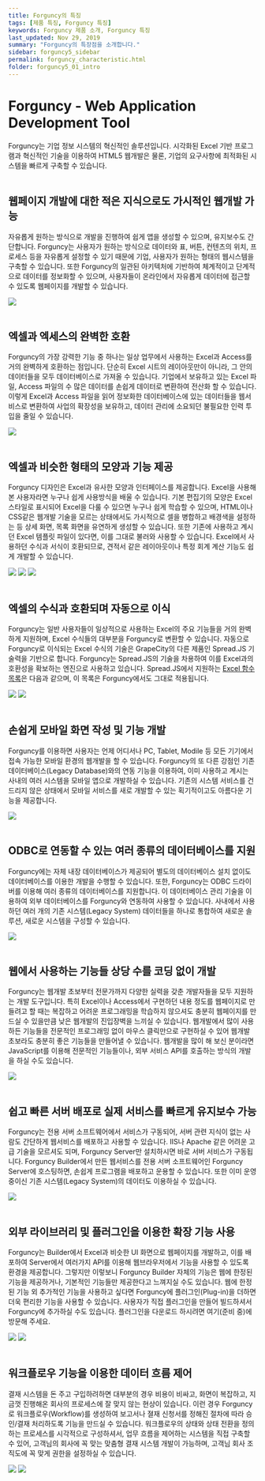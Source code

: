 ```yaml
---
title: Forguncy의 특징
tags: [제품 특징, Forguncy 특징]
keywords: Forguncy 제품 소개, Forguncy 특징
last_updated: Nov 29, 2019
summary: "Forguncy의 특장점을 소개합니다."
sidebar: forguncy5_sidebar
permalink: forguncy_characteristic.html
folder: forguncy5_01_intro
---
```


# Forguncy - Web Application Development Tool

Forguncy는 기업 정보 시스템의 혁신적인 솔루션입니다. 시각화된 Excel 기반 프로그램과 혁신적인 기술을 이용하여 HTML5 웹개발은 물론, 기업의 요구사항에 최적화된 시스템을 빠르게 구축할 수 있습니다.
<br /><br />


## 웹페이지 개발에 대한 적은 지식으로도 가시적인 웹개발 가능

자유롭게 원하는 방식으로 개발을 진행하여 쉽게 앱을 생성할 수 있으며, 유지보수도 간단합니다. Forguncy는 사용자가 원하는 방식으로 데이터와 표, 버튼, 컨텐츠의 위치, 프로세스 등을 자유롭게 설정할 수 있기 때문에 기업, 사용자가 원하는 형태의 웹시스템을 구축할 수 있습니다. 또한 Forguncy의 일관된 아키텍처에 기반하여 체계적이고 단계적으로 데이터를 정보화할 수 있으며, 사용자들이 온라인에서 자유롭게 데이터에 접근할 수 있도록 웹페이지를 개발할 수 있습니다.

![]({{site.url}}/images/forguncy5/forguncy_customize.png)
<br /><br />


## 엑셀과 엑세스의 완벽한 호환

Forguncy의 가장 강력한 기능 중 하나는 일상 업무에서 사용하는 Excel과 Access를 거의 완벽하게 호환하는 점입니다. 단순히 Excel 시트의 레이아웃만이 아니라, 그 안의 데이터들을 모두 데이터베이스로 가져올 수 있습니다. 기업에서 보유하고 있는 Excel 파일, Access 파일의 수 많은 데이터를 손쉽게 데이터로 변환하여 전산화 할 수 있습니다. 이렇게 Excel과 Access 파일을 읽어 정보화한 데이터베이스에 있는 데이터들을 웹서비스로 변환하여 사업의 확장성을 보유하고, 데이터 관리에 소요되던 불필요한 인력 투입을 줄일 수 있습니다.

![]({{site.url}}/images/forguncy5/change-excel_access3.png)
<br /><br />


## 엑셀과 비슷한 형태의 모양과 기능 제공

Forguncy 디자인은 Excel과 유사한 모양과 인터페이스를 제공합니다. Excel을 사용해 본 사용자라면 누구나 쉽게 사용방식을 배울 수 있습니다. 기본 편집기의 모양은 Excel 스타일로 표시되어 Excel을 다룰 수 있으면 누구나 쉽게 학습할 수 있으며, HTML이나 CSS같은 웹개발 기술을 모르는 상태에서도 가시적으로 셀을 병합하고 배경색을 설정하는 등 상세 화면, 목록 화면을 유연하게 생성할 수 있습니다. 또한 기존에 사용하고 계시던 Excel 템플릿 파일이 있다면, 이를 그대로 불러와 사용할 수 있습니다. Excel에서 사용하던 수식과 서식이 호환되므로, 견적서 같은 레이아웃이나 특정 회계 계산 기능도 쉽게 개발할 수 있습니다.

![]({{site.url}}/images/forguncy5/uiux_01_excel.png)
![]({{site.url}}/images/forguncy5/uiux_02_forguncy.png)
![]({{site.url}}/images/forguncy5/uiux_05_excel_forguncy.png)
<br /><br />


## 엑셀의 수식과 호환되며 자동으로 이식 

Forguncy는 일반 사용자들이 일상적으로 사용하는 Excel의 주요 기능들을 거의 완벽하게 지원하며, Excel 수식들의 대부분을 Forguncy로 변환할 수 있습니다. 자동으로 Forguncy로 이식되는 Excel 수식의 기술은 GrapeCity의 다른 제품인 Spread.JS 기술력을 기반으로 합니다. Forguncy는 Spread.JS의 기술을 차용하여 이를 Excel과의 호환성을 확보하는 엔진으로 사용하고 있습니다. Spread.JS에서 지원하는 [Excel 함수 목록](https://help.grapecity.com/spread/SpreadSheets12/webframe.html#FormulaFunctions.html)은 다음과 같으며, 이 목록은 Forguncy에서도 그대로 적용됩니다.

![]({{site.url}}/images/forguncy5/formular01.png)
![]({{site.url}}/images/forguncy5/formular02.png)
<br /><br />


## 손쉽게 모바일 화면 작성 및 기능 개발

Forguncy를 이용하면 사용자는 언제 어디서나 PC, Tablet, Modile 등 모든 기기에서 접속 가능한 모바일 환경의 웹개발을 할 수 있습니다. Forguncy의 또 다른 강점인 기존 데이터베이스(Legacy Database)와의 연동 기능을 이용하여, 이미 사용하고 계시는 사내의 여러 시스템을 모바일 앱으로 개발하실 수 있습니다. 기존의 시스템 서비스를 건드리지 않은 상태에서 모바일 서비스를 새로 개발할 수 있는 획기적이고도 아름다운 기능을 제공합니다.

![]({{site.url}}/images/forguncy5/mobile1.png)
<br /><br />


## ODBC로 연동할 수 있는 여러 종류의 데이터베이스를 지원

Forguncy에는 자체 내장 데이터베이스가 제공되어 별도의 데이터베이스 설치 없이도 데이터베이스를 이용한 개발을 수행할 수 있습니다. 또한, Forguncy는 ODBC 드라이버를 이용해 여러 종류의  데이터베이스를 지원합니다. 이 데이터베이스 관리 기술을 이용하여 외부 데이터베이스를 Forguncy와 연동하여 사용할 수 있습니다. 사내에서 사용하던 여러 개의 기존 시스템(Legacy System) 데이터들을 하나로 통합하여 새로운 솔루션, 새로운 시스템을 구성할 수 있습니다.

![]({{site.url}}/images/forguncy5/database.png)
<br /><br />


## 웹에서 사용하는 기능들 상당 수를 코딩 없이 개발

Forguncy는 웹개발 초보부터 전문가까지 다양한 실력을 갖춘 개발자들을 모두 지원하는 개발 도구입니다. 특히 Excel이나 Access에서 구현하던 내용 정도를 웹페이지로 만들려고 할 때는 복잡하고 어려운 프로그래밍을 학습하지 않으셔도 충분히 웹페이지를 만드실 수 있을만큼 낮은 웹개발의 진입장벽을 느끼실 수 있습니다. 웹개발에서 많이 사용하든 기능들을 전문적인 프로그래밍 없이 마우스 클릭만으로 구현하실 수 있어 웹개발 초보라도 충분히 좋은 기능들을 만들어낼 수 있습니다. 웹개발을 많이 해 보신 분이라면 JavaScript를 이용해 전문적인 기능들이나, 외부 서비스 API를 호출하는 방식의 개발을 하실 수도 있습니다.

![]({{site.url}}/images/forguncy5/easy_click_command.png)
<br /><br />


## 쉽고 빠른 서버 배포로 실제 서비스를 빠르게 유지보수 가능

Forguncy는 전용 서버 소프트웨어에서 서비스가 구동되어, 서버 관련 지식이 없는 사람도 간단하게 웹서비스를 배포하고 사용할 수 있습니다. IIS나 Apache 같은 어려운 고급 기술을 모르셔도 되며, Forguncy Server만 설치하시면 바로 서버 서비스가 구동됩니다. Forguncy Builder에서 만든 웹서비스를 전용 서버 소프트웨어인 Forguncy Server에 호스팅하면, 손쉽게 프로그램을 배포하고 운용할 수 있습니다. 또한 이미 운영 중이신 기존 시스템(Legacy System)의 데이터도 이용하실 수 있습니다.

![]({{site.url}}/images/forguncy5/forgucy_concept.png)
<br /><br />


## 외부 라이브러리 및 플러그인을 이용한 확장 기능 사용

Forguncy는 Builder에서 Excel과 비슷한 UI 화면으로 웹페이지를 개발하고, 이를 배포하여 Server에서 여러가지 API를 이용해 웹브라우저에서 기능을 사용할 수 있도록 환경을 제공합니다. 그렇지만 이렇보니 Forguncy Builder 자체의 기능은 웹에 한정된 기능을 제공하거나, 기본적인 기능들만 제공한다고 느껴지실 수도 있습니다. 웹에 한정된 기능 외 추가적인 기능을 사용하고 싶다면 Forguncy에 플러그인(Plug-in)을 더하면 더욱 편리한 기능을 사용할 수 있습니다. 사용자가 직접 플러그인을 만들어 빌드하셔서 Forguncy에 추가하실 수도 있습니다. 플러그인을 다운로드 하시려면 여기(준비 중)에 방문해 주세요.

![]({{site.url}}/images/forguncy5/plugins.png)
![]({{site.url}}/images/forguncy5/js_css_import.png)
<br /><br />


## 워크플로우 기능을 이용한 데이터 흐름 제어

결재 시스템을 돈 주고 구입하려하면 대부분의 경우 비용이 비싸고, 화면이 복잡하고, 지금껏 진행해온 회사의 프로세스에 잘 맞지 않는 현상이 있습니다. 이런 경우 Forguncy로 워크플로우(Workflow)를 생성하여 보고서나 졀재 신청서를 정해진 절차에 따라 승인/결재 처리하도록 기능을 만드실 수 있습니다. 워크플로우의 상태와 상태 전환을 정의 하는 프로세스를 시각적으로 구성하셔서, 업무 흐름을 제어하는 시스템을 직접 구축할 수 있어, 고객님의 회사에 꼭 맞는 맞춤형 결재 시스템 개발이 가능하며, 고객님 회사 조직도에 꼭 맞게 권한을 설정하실 수 있습니다.

![]({{site.url}}/images/forguncy5/workflow_reporting_line.png)
![]({{site.url}}/images/forguncy5/workflow.png)
<br /><br />
<br />